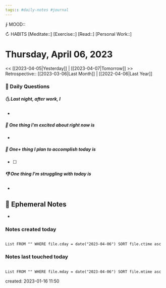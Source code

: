 ```yaml
---
tags:: #daily-notes #journal
---
```


⨑ MOOD::

↻ HABITS
[Meditate::]
[Exercise::]
[Read::]
[Personal Work::]

# Thursday, April 06, 2023

<< [[2023-04-05|Yesterday]] | [[2023-04-07|Tomorrow]] >>
Retrospective:: [[2023-03-06|Last Month]] | [[2022-04-06|Last Year]]

### 📅 Daily Questions

##### 🌜 Last night, after work, I

-

##### 🙌 One thing I'm excited about right now is

-

##### 🚀 One+ thing I plan to accomplish today is

- [ ]

##### 👎 One thing I'm struggling with today is

-

## 📝 Ephemeral Notes

- 

### Notes created today

```dataview

List FROM "" WHERE file.cday = date("2023-04-06") SORT file.ctime asc

```

### Notes last touched today

```dataview

List FROM "" WHERE file.mday = date("2023-04-06") SORT file.mtime asc

```

created: 2023-01-16 11:50
